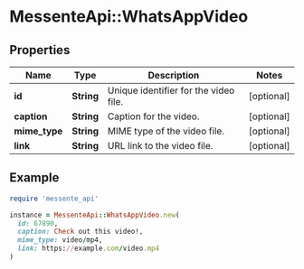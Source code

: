 # MessenteApi::WhatsAppVideo

## Properties

| Name | Type | Description | Notes |
| ---- | ---- | ----------- | ----- |
| **id** | **String** | Unique identifier for the video file. | [optional] |
| **caption** | **String** | Caption for the video. | [optional] |
| **mime_type** | **String** | MIME type of the video file. | [optional] |
| **link** | **String** | URL link to the video file. | [optional] |

## Example

```ruby
require 'messente_api'

instance = MessenteApi::WhatsAppVideo.new(
  id: 67890,
  caption: Check out this video!,
  mime_type: video/mp4,
  link: https://example.com/video.mp4
)
```

